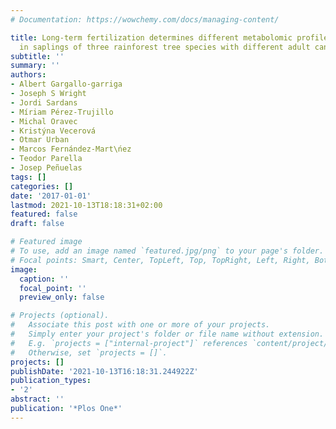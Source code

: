 ```yaml
---
# Documentation: https://wowchemy.com/docs/managing-content/

title: Long-term fertilization determines different metabolomic profiles and responses
  in saplings of three rainforest tree species with different adult canopy position
subtitle: ''
summary: ''
authors:
- Albert Gargallo-garriga
- Joseph S Wright
- Jordi Sardans
- Míriam Pérez-Trujillo
- Michal Oravec
- Kristýna Vecerová
- Otmar Urban
- Marcos Fernández-Mart\ńez
- Teodor Parella
- Josep Peñuelas
tags: []
categories: []
date: '2017-01-01'
lastmod: 2021-10-13T18:18:31+02:00
featured: false
draft: false

# Featured image
# To use, add an image named `featured.jpg/png` to your page's folder.
# Focal points: Smart, Center, TopLeft, Top, TopRight, Left, Right, BottomLeft, Bottom, BottomRight.
image:
  caption: ''
  focal_point: ''
  preview_only: false

# Projects (optional).
#   Associate this post with one or more of your projects.
#   Simply enter your project's folder or file name without extension.
#   E.g. `projects = ["internal-project"]` references `content/project/deep-learning/index.md`.
#   Otherwise, set `projects = []`.
projects: []
publishDate: '2021-10-13T16:18:31.244922Z'
publication_types:
- '2'
abstract: ''
publication: '*Plos One*'
---
```

